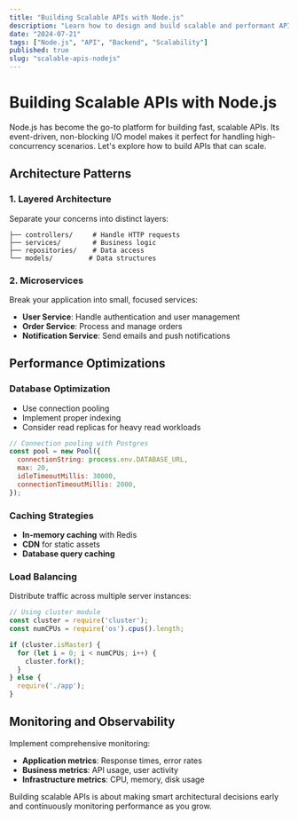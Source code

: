 ```yaml
---
title: "Building Scalable APIs with Node.js"
description: "Learn how to design and build scalable and performant APIs using Node.js"
date: "2024-07-21"
tags: ["Node.js", "API", "Backend", "Scalability"]
published: true
slug: "scalable-apis-nodejs"
---
```


# Building Scalable APIs with Node.js

Node.js has become the go-to platform for building fast, scalable APIs. Its event-driven, non-blocking I/O model makes it perfect for handling high-concurrency scenarios. Let's explore how to build APIs that can scale.

## Architecture Patterns

### 1. Layered Architecture
Separate your concerns into distinct layers:

```
├── controllers/     # Handle HTTP requests
├── services/        # Business logic
├── repositories/    # Data access
└── models/         # Data structures
```

### 2. Microservices
Break your application into small, focused services:

- **User Service**: Handle authentication and user management
- **Order Service**: Process and manage orders
- **Notification Service**: Send emails and push notifications

## Performance Optimizations

### Database Optimization
- Use connection pooling
- Implement proper indexing
- Consider read replicas for heavy read workloads

```javascript
// Connection pooling with Postgres
const pool = new Pool({
  connectionString: process.env.DATABASE_URL,
  max: 20,
  idleTimeoutMillis: 30000,
  connectionTimeoutMillis: 2000,
});
```

### Caching Strategies
- **In-memory caching** with Redis
- **CDN** for static assets
- **Database query caching**

### Load Balancing
Distribute traffic across multiple server instances:

```javascript
// Using cluster module
const cluster = require('cluster');
const numCPUs = require('os').cpus().length;

if (cluster.isMaster) {
  for (let i = 0; i < numCPUs; i++) {
    cluster.fork();
  }
} else {
  require('./app');
}
```

## Monitoring and Observability

Implement comprehensive monitoring:
- **Application metrics**: Response times, error rates
- **Business metrics**: API usage, user activity  
- **Infrastructure metrics**: CPU, memory, disk usage

Building scalable APIs is about making smart architectural decisions early and continuously monitoring performance as you grow.